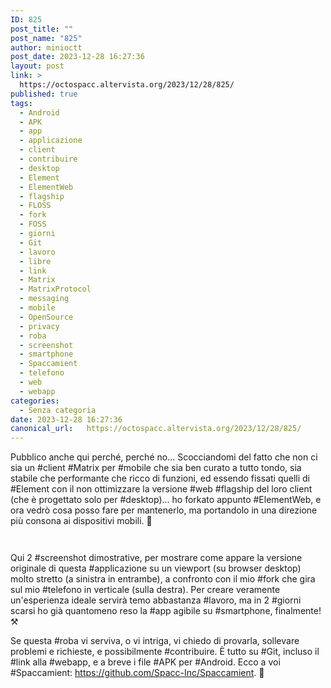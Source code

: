 ```yaml
---
ID: 825
post_title: ""
post_name: "825"
author: minioctt
post_date: 2023-12-28 16:27:36
layout: post
link: >
  https://octospacc.altervista.org/2023/12/28/825/
published: true
tags:
  - Android
  - APK
  - app
  - applicazione
  - client
  - contribuire
  - desktop
  - Element
  - ElementWeb
  - flagship
  - FLOSS
  - fork
  - FOSS
  - giorni
  - Git
  - lavoro
  - libre
  - link
  - Matrix
  - MatrixProtocol
  - messaging
  - mobile
  - OpenSource
  - privacy
  - roba
  - screenshot
  - smartphone
  - Spaccamient
  - telefono
  - web
  - webapp
categories:
  - Senza categoria
date: 2023-12-28 16:27:36
canonical_url:   https://octospacc.altervista.org/2023/12/28/825/
---
```

<!-- wp:paragraph -->
<p>Pubblico anche qui perché, perché no... Scocciandomi del fatto che non ci sia un #client #Matrix per #mobile che sia ben curato a tutto tondo, sia stabile che performante che ricco di funzioni, ed essendo fissati quelli di #Element con il non ottimizzare la versione #web #flagship del loro client (che è progettato solo per #desktop)... ho forkato appunto #ElementWeb, e ora vedrò cosa posso fare per mantenerlo, ma portandolo in una direzione più consona ai dispositivi mobili. 📱️</p>
<!-- /wp:paragraph -->

<!-- wp:paragraph -->
<p></p>
<!-- /wp:paragraph -->

<!-- wp:gallery {"linkTo":"none"} -->
<figure class="wp-block-gallery has-nested-images columns-default is-cropped"><!-- wp:image {"id":826,"sizeSlug":"large","linkDestination":"none"} -->
<figure class="wp-block-image size-large"><img src="https://octospacc.altervista.org/wp-content/uploads/2023/12/Screenshot-from-2023-12-28-16-11-43.png" alt="" class="wp-image-826"/></figure>
<!-- /wp:image -->

<!-- wp:image {"id":827,"sizeSlug":"large","linkDestination":"none"} -->
<figure class="wp-block-image size-large"><img src="https://octospacc.altervista.org/wp-content/uploads/2023/12/Screenshot-from-2023-12-28-16-13-34.png" alt="" class="wp-image-827"/></figure>
<!-- /wp:image --></figure>
<!-- /wp:gallery -->

<!-- wp:paragraph -->
<p></p>
<!-- /wp:paragraph -->

<!-- wp:paragraph -->
<p>Qui 2 #screenshot dimostrative, per mostrare come appare la versione originale di questa #applicazione su un viewport (su browser desktop) molto stretto (a sinistra in entrambe), a confronto con il mio #fork che gira sul mio #telefono in verticale (sulla destra). Per creare veramente un'esperienza ideale servirà temo abbastanza #lavoro, ma in 2 #giorni scarsi ho già quantomeno reso la #app agibile su #smartphone, finalmente! ⚒️</p>
<!-- /wp:paragraph -->

<!-- wp:paragraph -->
<p>Se questa #roba vi serviva, o vi intriga, vi chiedo di provarla, sollevare problemi e richieste, e possibilmente #contribuire. È tutto su #Git, incluso il #link alla #webapp, e a breve i file #APK per #Android. Ecco a voi #Spaccamient: <a href="https://github.com/Spacc-Inc/Spaccamient">https://github.com/Spacc-Inc/Spaccamient</a>. 🙏️</p>
<!-- /wp:paragraph -->